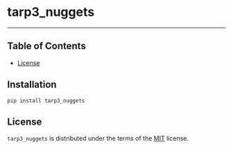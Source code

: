 # tarp3_nuggets

-----

## Table of Contents

- [License](#license)

## Installation

```console
pip install tarp3_nuggets
```

## License

`tarp3_nuggets` is distributed under the terms of the [MIT](https://spdx.org/licenses/MIT.html) license.
